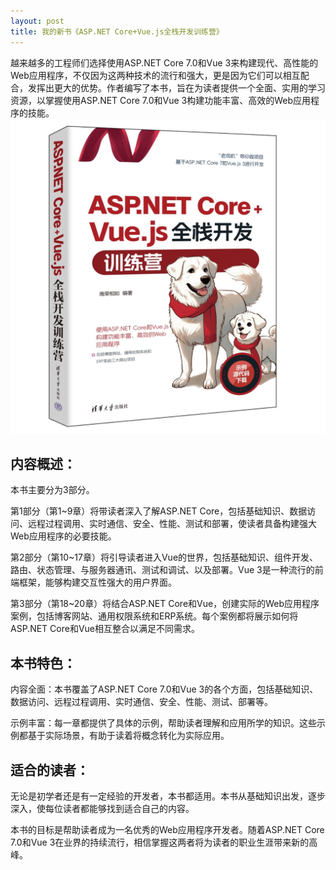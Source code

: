 ```yaml
---
layout: post
title: 我的新书《ASP.NET Core+Vue.js全栈开发训练营》
---
```


越来越多的工程师们选择使用ASP\.NET Core 7.0和Vue 3来构建现代、高性能的Web应用程序，不仅因为这两种技术的流行和强大，更是因为它们可以相互配合，发挥出更大的优势。作者编写了本书，旨在为读者提供一个全面、实用的学习资源，以掌握使用ASP\.NET Core 7.0和Vue 3构建功能丰富、高效的Web应用程序的技能。
![封面](../assets/img/202401/09316c06014ef5cb335bbe5c6b986be0.JPG)

## 内容概述：

本书主要分为3部分。

第1部分（第1~9章）将带读者深入了解ASP\.NET Core，包括基础知识、数据访问、远程过程调用、实时通信、安全、性能、测试和部署，使读者具备构建强大Web应用程序的必要技能。

第2部分（第10~17章）将引导读者进入Vue的世界，包括基础知识、组件开发、路由、状态管理、与服务器通讯、测试和调试、以及部署。Vue 3是一种流行的前端框架，能够构建交互性强大的用户界面。

第3部分（第18~20章）将结合ASP\.NET Core和Vue，创建实际的Web应用程序案例，包括博客网站、通用权限系统和ERP系统。每个案例都将展示如何将ASP\.NET Core和Vue相互整合以满足不同需求。

## 本书特色：

内容全面：本书覆盖了ASP\.NET Core 7.0和Vue 3的各个方面，包括基础知识、数据访问、远程过程调用、实时通信、安全、性能、测试、部署等。

示例丰富：每一章都提供了具体的示例，帮助读者理解和应用所学的知识。这些示例都基于实际场景，有助于读着将概念转化为实际应用。

## 适合的读者：

无论是初学者还是有一定经验的开发者，本书都适用。本书从基础知识出发，逐步深入，使每位读者都能够找到适合自己的内容。

本书的目标是帮助读者成为一名优秀的Web应用程序开发者。随着ASP\.NET Core 7.0和Vue 3在业界的持续流行，相信掌握这两者将为读者的职业生涯带来新的高峰。
